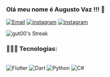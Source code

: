 
### Olá meu nome é Augusto Vaz !!! 👋

[![Email](https://img.shields.io/badge/Gmail-D14836?style=for-the-badge&logo=gmail&logoColor=white)](augustoinvaz87@gmail.com)
[![instagram](https://img.shields.io/badge/Instagram-E4405F?style=for-the-badge&logo=instagram&logoColor=white)](https://www.instagram.com/augustoinvaz/)
[![instagram](https://img.shields.io/badge/LinkedIn-0077B5?style=for-the-badge&logo=linkedin&logoColor=white)](https://www.linkedin.com/in/augustoinvaz/)

<!-- ![gut00's Stats](https://github-readme-stats.vercel.app/api?username=gut00&theme=midnight-purple&show_icons=true&hide_border=false&count_private=true) -->

![gut00's Streak](https://github-readme-streak-stats.herokuapp.com/?user=gut00&theme=midnight-purple&hide_border=false)

<!-- ![gut00's Top Languages](https://github-readme-stats.vercel.app/api/top-langs/?username=gut00&theme=midnight-purple&show_icons=true&hide_border=false&layout=compact) -->

### 🧑🏽‍💻 Tecnologias: 

<div style= "display: inline_block"><br/>

<img aling= "center" alt="Flutter" src= "https://img.shields.io/badge/Flutter-02569B?style=for-the-badge&logo=flutter&logoColor=white">
<img aling= "center" alt="Dart" src= "https://img.shields.io/badge/Dart-0175C2?style=for-the-badge&logo=dart&logoColor=white">
<img aling= "center" alt="Python" src= "https://img.shields.io/badge/Python-14354C?style=for-the-badge&logo=python&logoColor=white">
<img aling= "center" alt="C#" src= "https://img.shields.io/badge/C%23-239120?style=for-the-badge&logo=c-sharp&logoColor=white">
</div>
